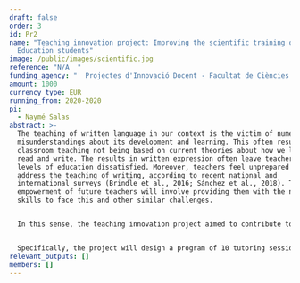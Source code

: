 ```yaml
---
draft: false
order: 3
id: Pr2
name: "Teaching innovation project: Improving the scientific training of Primary
  Education students"
image: /public/images/scientific.jpg
reference: "N/A  "
funding_agency: "  Projectes d'Innovació Docent - Facultat de Ciències de l'Educació, UAB"
amount: 1000
currency_type: EUR
running_from: 2020-2020
pi:
  - Naymé Salas
abstract: >-
  The teaching of written language in our context is the victim of numerous
  misunderstandings about its development and learning. This often results in
  classroom teaching not being based on current theories about how we learn to
  read and write. The results in written expression often leave teachers at all
  levels of education dissatisfied. Moreover, teachers feel unprepared to
  address the teaching of writing, according to recent national and
  international surveys (Brindle et al., 2016; Sánchez et al., 2018). The
  empowerment of future teachers will involve providing them with the necessary
  skills to face this and other similar challenges. 


  In this sense, the teaching innovation project aimed to contribute to the scientific culture of teachers and other educators in the field of language. The objective was that future educational professionals give importance to classroom practices informed by scientific evidence (Davies, 1999; Ferrero et al., 2016). The science training of future educators will allow them to (1) have the ability to keep abreast of new pedagogical work and innovations in the field of literacy (and other domains); (2) be able to integrate their prior knowledge and experience with quality empirical evidence; (3) avoid applying methodologies that have not been rigorously tested; and (4) transmit the value of science as a producer of knowledge to their students.


  Specifically, the project will design a program of 10 tutoring sessions in the framework of the TFG course of the degrees involved (GEP and GL). We considered that the realization of a TFG of empirical type was an excellent opportunity to confront the students with the scientific operation in an area of maximum relevance for them as future educators: the teaching of the written language. Given that the duration of the project was only one semester (October-Gener), the implementation was still in progress at the time of writing this final report.
relevant_outputs: []
members: []
---
```


